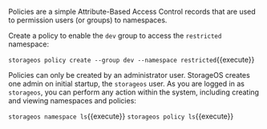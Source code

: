 Policies are a simple Attribute-Based Access Control records that are used to permission users (or groups) to namespaces.

Create a policy to enable the `dev` group to access the `restricted` namespace:

 `storageos policy create --group dev --namespace restricted`{{execute}}

Policies can only be created by an administrator user. StorageOS creates one admin on initial startup, the `storageos` user. As you are logged in as `storageos`, you can perform any action within the system, including creating and viewing namespaces and policies:

`storageos namespace ls`{{execute}}
`storageos policy ls`{{execute}}
